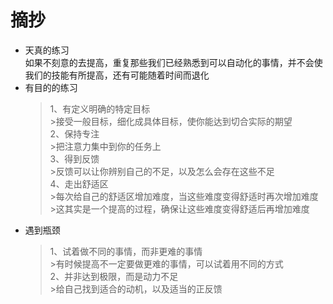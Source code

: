 # 摘抄
* 天真的练习<br>
    如果不刻意的去提高，重复那些我们已经熟悉到可以自动化的事情，并不会使我们的技能有所提高，还有可能随着时间而退化
* 有目的的练习<br>
    >1、有定义明确的特定目标<br>
      >接受一般目标，细化成具体目标，使你能达到切合实际的期望<br>
    >2、保持专注<br>
      >把注意力集中到你的任务上<br>
    >3、得到反馈<br>
      >反馈可以让你辨别自己的不足，以及怎么会存在这些不足<br>
    >4、走出舒适区<br>
      >每次给自己的舒适区增加难度，当这些难度变得舒适时再次增加难度<br>
      >这其实是一个提高的过程，确保让这些难度变得舒适后再增加难度<br>
* 遇到瓶颈<br>
    >1、试着做不同的事情，而非更难的事情<br>
      >有时候提高不一定要做更难的事情，可以试着用不同的方式<br>
    >2、并非达到极限，而是动力不足<br>
      >给自己找到适合的动机，以及适当的正反馈<br>

